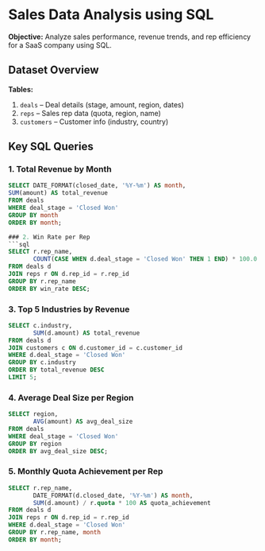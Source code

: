 # Sales Data Analysis using SQL


**Objective:**
Analyze sales performance, revenue trends, and rep efficiency for a SaaS company using SQL.


## Dataset Overview
**Tables:**
1. `deals` – Deal details (stage, amount, region, dates)
2. `reps` – Sales rep data (quota, region, name)
3. `customers` – Customer info (industry, country)


## Key SQL Queries


### 1. Total Revenue by Month
```sql
SELECT DATE_FORMAT(closed_date, '%Y-%m') AS month,
SUM(amount) AS total_revenue
FROM deals
WHERE deal_stage = 'Closed Won'
GROUP BY month
ORDER BY month;

### 2. Win Rate per Rep
```sql
SELECT r.rep_name,
       COUNT(CASE WHEN d.deal_stage = 'Closed Won' THEN 1 END) * 100.0 / COUNT(*) AS win_rate
FROM deals d
JOIN reps r ON d.rep_id = r.rep_id
GROUP BY r.rep_name
ORDER BY win_rate DESC;
```

### 3. Top 5 Industries by Revenue

```sql
SELECT c.industry,
       SUM(d.amount) AS total_revenue
FROM deals d
JOIN customers c ON d.customer_id = c.customer_id
WHERE d.deal_stage = 'Closed Won'
GROUP BY c.industry
ORDER BY total_revenue DESC
LIMIT 5;
```

### 4. Average Deal Size per Region

```sql
SELECT region,
       AVG(amount) AS avg_deal_size
FROM deals
WHERE deal_stage = 'Closed Won'
GROUP BY region
ORDER BY avg_deal_size DESC;
```

### 5. Monthly Quota Achievement per Rep

```sql
SELECT r.rep_name,
       DATE_FORMAT(d.closed_date, '%Y-%m') AS month,
       SUM(d.amount) / r.quota * 100 AS quota_achievement
FROM deals d
JOIN reps r ON d.rep_id = r.rep_id
WHERE d.deal_stage = 'Closed Won'
GROUP BY r.rep_name, month
ORDER BY month;
```

